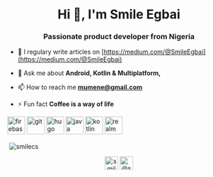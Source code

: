 <h1 align="center">Hi 👋, I'm Smile Egbai</h1>
<h3 align="center">Passionate product developer from Nigeria</h3>

- 📝 I regulary write articles on [https://medium.com/@SmileEgbai](https://medium.com/@SmileEgbai)

- 💬 Ask me about **Android, Kotlin & Multiplatform,**

- 📫 How to reach me **mumene@gmail.com**

- ⚡ Fun fact **Coffee is a way of life**

<p align="left"><img src="https://www.vectorlogo.zone/logos/firebase/firebase-icon.svg" alt="firebase" width="40" height="40"/> <img src="https://www.vectorlogo.zone/logos/git-scm/git-scm-icon.svg" alt="git" width="40" height="40"/> <img src="https://api.iconify.design/logos-hugo.svg" alt="hugo" width="40" height="40"/> <img src="https://devicons.github.io/devicon/devicon.git/icons/java/java-original-wordmark.svg" alt="java" width="40" height="40"/> <img src="https://www.vectorlogo.zone/logos/kotlinlang/kotlinlang-icon.svg" alt="kotlin" width="40" height="40"/> <img src="https://raw.githubusercontent.com/bestofjs/bestofjs-webui/8665e8c267a0215f3159df28b33c365198101df5/public/logos/realm.svg" alt="realm" width="40" height="40"/></p><p>&nbsp;<img align="center" src="https://github-readme-stats.vercel.app/api?username=smilecs&show_icons=true" alt="smilecs" /></p>

<p align="center">
<a href="https://twitter.com/smileegbai" target="blank"><img align="center" src="https://cdn.jsdelivr.net/npm/simple-icons@3.0.1/icons/twitter.svg" alt="smileegbai" height="30" width="30" /></a>
<a href="https://medium.com/@smileegbai" target="blank"><img align="center" src="https://cdn.jsdelivr.net/npm/simple-icons@3.0.1/icons/medium.svg" alt="@smileegbai" height="30" width="30" /></a>
</p>
